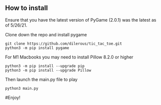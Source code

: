 ## How to install
Ensure that you have the latest version of PyGame (2.0.1) was the latest as
of 5/26/21.

Clone down the repo and install pygame

```
git clone https://github.com/dilerous/tic_tac_toe.git
python3 -m pip install pygame
```
For M1 Macbooks you may need to install Pillow 8.2.0 or higher
```
python3 -m pip install --upgrade pip
python3 -m pip install --upgrade Pillow
```
Then launch the main.py file to play
```
python3 main.py
```
#Enjoy!
